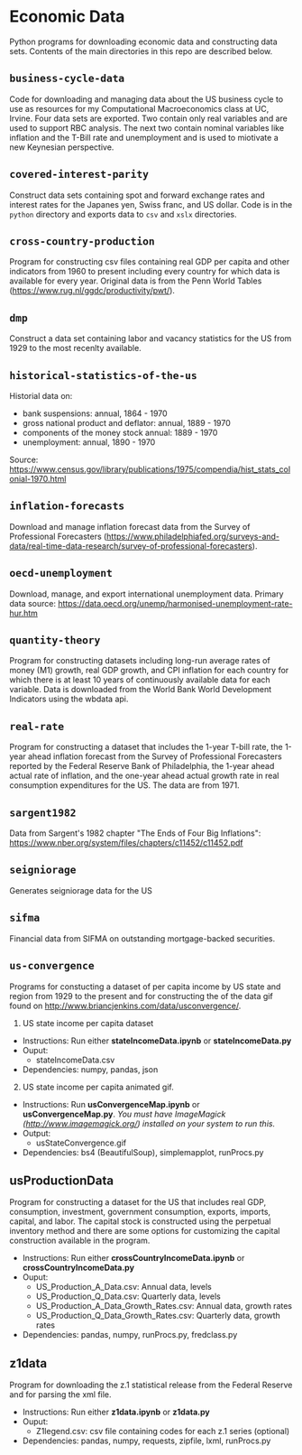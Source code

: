 # Economic Data
Python programs for downloading economic data and constructing data sets. Contents of the main directories in this repo are described below.

## `business-cycle-data`

Code for downloading and managing data about the US business cycle to use as resources for my Computational Macroeconomics class at UC, Irvine. Four data sets are exported. Two contain only real variables and are used to support RBC analysis. The next two contain nominal variables like inflation and the T-Bill rate and unemployment and is used to miotivate a new Keynesian perspective.

## `covered-interest-parity`
Construct data sets containing spot and forward exchange rates and interest rates for the Japanes yen, Swiss franc, and US dollar. Code is in the `python` directory and exports data to `csv` and `xslx` directories.

## `cross-country-production`

Program for constructing csv files containing real GDP per capita and other indicators from 1960 to present including every country for which data is available for every year. Original data is from the Penn World Tables (https://www.rug.nl/ggdc/productivity/pwt/).
     
## `dmp`

Construct a data set containing labor and vacancy statistics for the US from 1929 to the most recenlty available.
 
## `historical-statistics-of-the-us`

Historial data on:

* bank suspensions: annual, 1864 - 1970
* gross national product and deflator: annual, 1889 - 1970
* components of the money stock annual: 1889 - 1970
* unemployment: annual, 1890 - 1970

Source: https://www.census.gov/library/publications/1975/compendia/hist_stats_colonial-1970.html

## `inflation-forecasts`

Download and manage inflation forecast data from the Survey of Professional Forecasters (https://www.philadelphiafed.org/surveys-and-data/real-time-data-research/survey-of-professional-forecasters).

## `oecd-unemployment`

Download, manage, and export international unemployment data. Primary data source: https://data.oecd.org/unemp/harmonised-unemployment-rate-hur.htm

## `quantity-theory`

Program for constructing datasets including long-run average rates of money (M1) growth, real GDP growth, and CPI inflation for each country for which there is at least 10 years of continuously available data for each variable. Data is downloaded from the World Bank World Development Indicators using the wbdata api.

## `real-rate`

Program for constructing a dataset that includes the 1-year T-bill rate, the 1-year ahead inflation forecast from the Survey of Professional Forecasters reported by the Federal Reserve Bank of Philadelphia, the 1-year ahead actual rate of inflation, and the one-year ahead actual growth rate in real consumption expenditures for the US. The data are from 1971.

## `sargent1982`

Data from Sargent's 1982 chapter "The Ends of Four Big Inflations": https://www.nber.org/system/files/chapters/c11452/c11452.pdf

## `seigniorage`

Generates seigniorage data for the US

## `sifma`

Financial data from SIFMA on outstanding mortgage-backed securities.

## `us-convergence`

Programs for constucting a dataset of per capita income by US state and region from 1929 to the present and for constructing the of the data gif found on http://www.briancjenkins.com/data/usconvergence/.

1. US state income per capita dataset
  - Instructions: Run either **stateIncomeData.ipynb** or **stateIncomeData.py**
  - Ouput:
    - stateIncomeData.csv
  - Dependencies: numpy, pandas, json

2. US state income per capita animated gif.
  - Instructions: Run **usConvergenceMap.ipynb** or **usConvergenceMap.py**. *You must have ImageMagick (http://www.imagemagick.org/) installed on your system to run this.*
  - Output: 
    - usStateConvergence.gif
  - Dependencies: bs4 (BeautifulSoup), simplemapplot, runProcs.py
  
## usProductionData
Program for constructing a dataset for the US that includes real GDP, consumption, investment, government consumption, exports, imports, capital, and labor. The capital stock is constructed using the perpetual inventory method and there are some options for customizing the capital construction available in the program.

- Instructions: Run either **crossCountryIncomeData.ipynb** or **crossCountryIncomeData.py**
- Ouput: 
  - US_Production_A_Data.csv: Annual data, levels
  - US_Production_Q_Data.csv: Quarterly data, levels
  - US_Production_A_Data_Growth_Rates.csv: Annual data, growth rates
  - US_Production_Q_Data_Growth_Rates.csv: Quarterly data, growth rates 
- Dependencies: pandas, numpy, runProcs.py, fredclass.py

## z1data
Program for downloading the z.1 statistical release from the Federal Reserve and for parsing the xml file.
- Instructions: Run either **z1data.ipynb** or **z1data.py**
- Ouput: 
   - Z1legend.csv: csv file containing codes for each z.1 series (optional)
- Dependencies: pandas, numpy, requests, zipfile, lxml, runProcs.py

